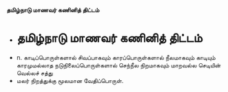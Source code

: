 **தமிழ்நாடு மாணவர் கணினித் திட்டம்**
- # தமிழ்நாடு மாணவர் கணினித் திட்டம்
- n. காடிப்பொருள்களால் சிவப்பாகவும் காரப்பொருள்களால் நீலமாகவும் காடியும் காரமுமல்லாத நடுநிலைப்பொருள்களால் செந்நீல நிறமாகவும் மாறவல்ல செடியின் வெல்லச் சத்து
- மலர் நிறத்துக்கு மூலமான வேதிப்பொருள்.

